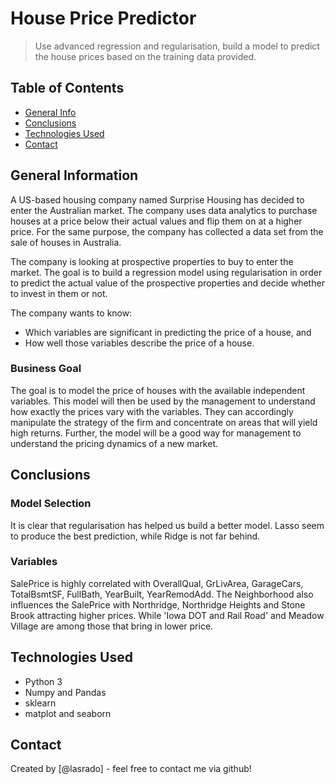 # House Price Predictor
> Use advanced regression and regularisation, build a model to predict the house prices based on the training data provided.


## Table of Contents
* [General Info](#general-information)
* [Conclusions](#conclusions)
* [Technologies Used](#technologies-used)
* [Contact](#contact)

<!-- You can include any other section that is pertinent to your problem -->

## General Information
A US-based housing company named Surprise Housing has decided to enter the Australian market. The company uses data analytics to purchase houses at a price below their actual values and flip them on at a higher price. For the same purpose, the company has collected a data set from the sale of houses in Australia.

The company is looking at prospective properties to buy to enter the market. The goal is to build a regression model using regularisation in order to predict the actual value of the prospective properties and decide whether to invest in them or not.

The company wants to know:
- Which variables are significant in predicting the price of a house, and
- How well those variables describe the price of a house.

### Business Goal
The goal is to model the price of houses with the available independent variables. This model will then be used by the management to understand how exactly the prices vary with the variables. They can accordingly manipulate the strategy of the firm and concentrate on areas that will yield high returns. Further, the model will be a good way for management to understand the pricing dynamics of a new market.

<!-- You don't have to answer all the questions - just the ones relevant to your project. -->

## Conclusions
### Model Selection
It is clear that regularisation has helped us build a better model. Lasso seem to produce the best prediction, while Ridge is not far behind.

### Variables
SalePrice is highly correlated with OverallQual, GrLivArea, GarageCars, TotalBsmtSF, FullBath, YearBuilt, YearRemodAdd. The Neighborhood also influences the SalePrice with Northridge, Northridge Heights and Stone Brook attracting higher prices. While 'Iowa DOT and Rail Road' and Meadow Village are among those that bring in lower price.

<!-- You don't have to answer all the questions - just the ones relevant to your project. -->


## Technologies Used
- Python 3
- Numpy and Pandas
- sklearn
- matplot and seaborn

<!-- As the libraries versions keep on changing, it is recommended to mention the version of library used in this project -->



## Contact
Created by [@lasrado] - feel free to contact me via github!


<!-- Optional -->
<!-- ## License -->
<!-- This project is open source and available under the [... License](). -->

<!-- You don't have to include all sections - just the one's relevant to your project -->